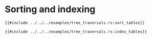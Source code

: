# Sorting and indexing

```rust, noplayground, ignore
{{#include ../../../examples/tree_traversals.rs:sort_tables}}
```

```rust, noplayground, ignore
{{#include ../../../examples/tree_traversals.rs:index_tables}}
```
